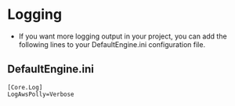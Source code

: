 # Logging

- If you want more logging output in your project, you can add the following lines to your DefaultEngine.ini configuration file.

## DefaultEngine.ini
```
[Core.Log]
LogAwsPolly=Verbose
```